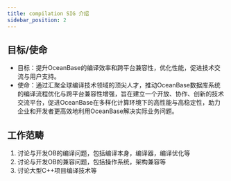 ```yaml
---
title: compilation SIG 介绍
sidebar_position: 2
---
```


## 目标/使命

- 目标：提升OceanBase的编译效率和跨平台兼容性，优化性能，促进技术交流与用户支持。
- 使命：通过汇聚全球编译技术领域的顶尖人才，推动OceanBase数据库系统的编译流程优化与跨平台兼容性增强，旨在建立一个开放、协作、创新的技术交流平台，促进OceanBase在多样化计算环境下的高性能与高稳定性，助力企业和开发者更高效地利用OceanBase解决实际业务问题。


## 工作范畴

1. 讨论与开发OB的编译问题，包括编译本身，编译器，编译优化等
2. 讨论与开发OB的兼容问题，包括操作系统，架构兼容等
3. 讨论大型C++项目编译技术等